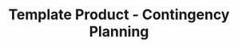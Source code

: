 ---
permalink: /product-documents/template-product/nist-800-53/cp/
layout: control_family
title: Template Product - Contingency Planning
category: Product Documents
lead: |
  Control responses for NIST 800-53 rev4.
subnav:
  data: components.template-product.satisfies
  href: ['#%', control_key]
  text: control_key
product_info:
  name: Template Product
  opencontrol_component: template-product
  control_family_shorthand: CP
---